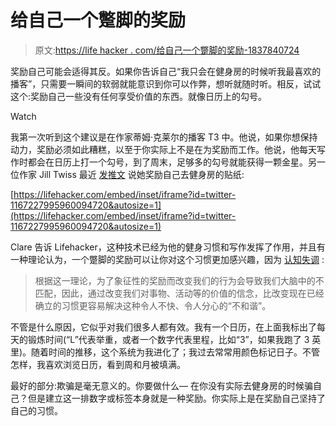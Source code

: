 # 给自己一个蹩脚的奖励

> 原文:[https://life hacker . com/给自己一个蹩脚的奖励-1837840724](https://lifehacker.com/give-yourself-a-crappy-reward-1837840724)

奖励自己可能会适得其反。如果你告诉自己“我只会在健身房的时候听我最喜欢的播客”，只需要一瞬间的软弱就能意识到你可以作弊，想听就随时听。相反，试试这个:奖励自己一些没有任何享受价值的东西。就像日历上的勾号。

Watch

我第一次听到这个建议是在作家蒂姆·克莱尔的播客 T3 中。他说，如果你想保持动力，奖励必须如此糟糕，以至于你实际上不是在为奖励而工作。他说，他每天写作时都会在日历上打一个勾号，到了周末，足够多的勾号就能获得一颗金星。另一位作家 Jill Twiss 最近 [发推文](https://twitter.com/jilltwiss/status/1167227995960094720) 说她奖励自己去健身房的贴纸:

 [https://lifehacker.com/embed/inset/iframe?id=twitter-1167227995960094720&autosize=1](https://lifehacker.com/embed/inset/iframe?id=twitter-1167227995960094720&autosize=1) 

Clare 告诉 Lifehacker，这种技术已经为他的健身习惯和写作发挥了作用，并且有一种理论认为，一个蹩脚的奖励可以让你对这个习惯更加感兴趣，因为 [认知失调](https://www.simplypsychology.org/cognitive-dissonance.html) :

> 根据这一理论，为了象征性的奖励而改变我们的行为会导致我们大脑中的不匹配，因此，通过改变我们对事物、活动等的价值的信念，比改变现在已经确立的习惯更容易解决这种令人不快、令人分心的“不和谐”。

不管是什么原因，它似乎对我们很多人都有效。我有一个日历，在上面我标出了每天的锻炼时间(“L”代表举重，或者一个数字代表里程，比如“3”，如果我跑了 3 英里)。随着时间的推移，这个系统为我进化了；我过去常常用颜色标记日子。不管怎样，我喜欢浏览日历，看到周和月被填满。

最好的部分:欺骗是毫无意义的。你要做什么— 在你没有实际去健身房的时候骗自己？但是建立这一排数字或标签本身就是一种奖励。你实际上是在奖励自己坚持了自己的习惯。